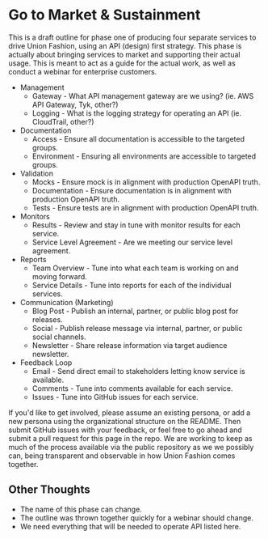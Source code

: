 # Go to Market & Sustainment

This is a draft outline for phase one of producing four separate services to drive Union Fashion, using an API (design) first strategy. This phase is actually about bringing services to market and supporting their actual usage. This is meant to act as a guide for the actual work, as well as conduct a webinar for enterprise customers.

- Management
  - Gateway - What API management gateway are we using? (ie. AWS API Gateway, Tyk, other?)
  - Logging - What is the logging strategy for operating an API (ie. CloudTrail, other?)
- Documentation
  - Access - Ensure all documentation is accessible to the targeted groups.
  - Environment - Ensuring all environments are accessible to targeted groups.
- Validation
  - Mocks - Ensure mock is in alignment with production OpenAPI truth.
  - Documentation - Ensure documentation is in alignment with production OpenAPI truth.
  - Tests - Ensure tests are in alignment with production OpenAPI truth.   
- Monitors
  - Results - Review and stay in tune with monitor results for each service.
  - Service Level Agreement - Are we meeting our service level agreement.
- Reports
  - Team Overview - Tune into what each team is working on and moving forward.
  - Service Details - Tune into reports for each of the individual services.
- Communication (Marketing)
  - Blog Post - Publish an internal, partner, or public blog post for releases.
  - Social - Publish release message via internal, partner, or public social channels.
  - Newsletter - Share release information via target audience newsletter.
- Feedback Loop
  - Email - Send direct email to stakeholders letting know service is available.
  - Comments - Tune into comments available for each service.
  - Issues - Tune into GitHub issues for each service.

If you'd like to get involved, please assume an existing persona, or add a new persona using the organizational structure on the README. Then submit GitHub issues with your feedback, or feel free to go ahead and submit a pull request for this page in the repo. We are working to keep as much of the process available via the public repository as we we possibly can, being transparent and observable in how Union Fashion comes together.

## Other Thoughts

- The name of this phase can change.
- The outline was thrown together quickly for a webinar should change.
- We need everything that will be needed to operate API listed here.
